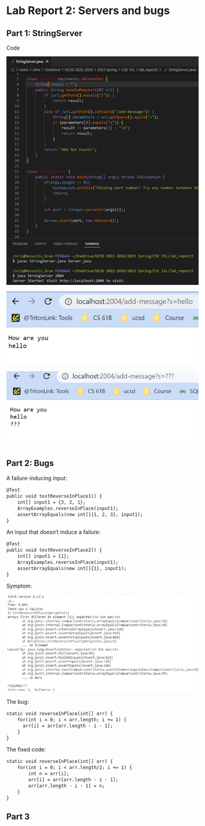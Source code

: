 # Lab Report 2: Servers and bugs

## Part 1: StringServer
Code

![image](lab2_image/code%20(1).png)

![image](lab2_image/output%20(1).png)



![image](lab2_image/output%20(2).png)



## Part 2: Bugs

A failure-inducing input: 

```
@Test 
public void testReverseInPlace1() {
    int[] input1 = {3, 2, 1};
    ArrayExamples.reverseInPlace(input1);
    assertArrayEquals(new int[]{1, 2, 3}, input1);
}
```

An input that doesn’t induce a failure: 

```
@Test
public void testReverseInPlace2() {
    int[] input1 = {1};
    ArrayExamples.reverseInPlace(input1);
    assertArrayEquals(new int[]{1}, input1);
}
```

Symptom: 

![image](lab2_image/Symptom.png)

The bug:

```
static void reverseInPlace(int[] arr) {
    for(int i = 0; i < arr.length; i += 1) {
      arr[i] = arr[arr.length - i - 1];
    }
}
```

The fixed code: 

```
static void reverseInPlace(int[] arr) {
    for(int i = 0; i < arr.length/2; i += 1) {
        int n = arr[i];
        arr[i] = arr[arr.length - i - 1];
        arr[arr.length - i - 1] = n;
    }
}
```


## Part 3

